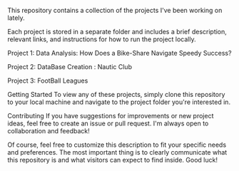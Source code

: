 
This repository contains a collection of the projects I've been working on lately. 

Each project is stored in a separate folder and includes a brief description, relevant links, and instructions for how to run the project locally.


Project 1: Data Analysis: How Does a Bike-Share Navigate Speedy Success?

Project 2: DataBase Creation : Nautic Club 

Project 3: FootBall Leagues

Getting Started
To view any of these projects, simply clone this repository to your local machine and navigate to the project folder you're interested in.

Contributing
If you have suggestions for improvements or new project ideas, feel free to create an issue or pull request. I'm always open to collaboration and feedback!

Of course, feel free to customize this description to fit your specific needs and preferences. The most important thing is to clearly communicate what this repository is and what visitors can expect to find inside. Good luck!
